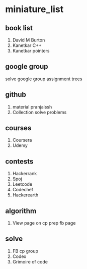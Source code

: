 # miniature_list

## book list
1. David M Burton
2. Kanetkar C++
3. Kanetkar pointers

## google group
solve google group assignment trees

## github 
1. material pranjalssh
2. Collection solve problems

## courses
1. Coursera
2. Udemy

## contests
1. Hackerrank
2. Spoj
3. Leetcode
4. Codechef
5. Hackerearth

## algorithm
1. View page on cp prep fb page

## solve
1. FB cp group
2. Codex
3. Grimoire of code
